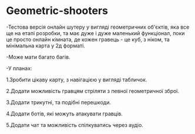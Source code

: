 # Geometric-shooters
-Тестова версія онлайн шутеру у вигляді геометричних об'єктів, яка все ще на етапі розробки, та має дуже і дуже маленький функціонал, поки це просто онлайн кімната, де кожен гравець - це куб, з ніком, та мінімальна карта у 2д форматі.

-Може мати багато багів.

-У планах:

 1.Зробити цікаву карту, з навігацією у вигляді табличок.
 
 2.Додати можливість гравцям стріляти з певної геометричної зброї.
 
 3.Додати трикутні, та подібні перешкоди.
 
 4.Додати ботів, які можуть атакувати гравців.
 
 5.Додати чат та можливість спілкуватись через аудіо.
 
